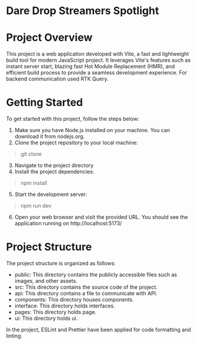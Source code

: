 # Dare Drop Streamers Spotlight

# Project Overview

This project is a web application developed with Vite, a fast and lightweight build tool for modern JavaScript project.
It leverages Vite's features such as instant server start, blazing fast Hot Module Replacement (HMR), and efficient build process to provide a seamless development experience.
For backend communication used RTK Query.

# Getting Started

To get started with this project, follow the steps below:

1. Make sure you have Node.js installed on your machine. You can download it from nodejs.org.
2. Clone the project repository to your local machine:

> git clone <repository-url>

3. Navigate to the project directory
4. Install the project dependencies:

> npm install

5. Start the development server:

> npm run dev

6. Open your web browser and visit the provided URL. You should see the application running on http://localhost:5173/

# Project Structure

The project structure is organized as follows:

- public: This directory contains the publicly accessible files such as images, and other assets.
- src: This directory contains the source code of the project.
- api: This directory contains a file to communicate with API.
- components: This directory houses components.
- interface: This directory holds interfaces.
- pages: This directory holds  page.
- ui: This directory holds ui.

In the project, ESLint and Prettier have been applied for code formatting and linting.
